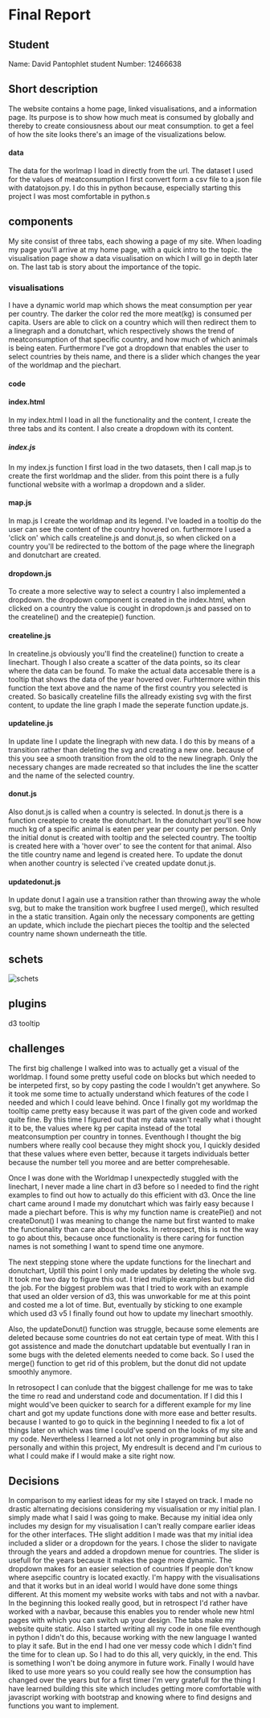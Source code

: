 # Final Report

## Student
Name: David Pantophlet
student Number: 12466638

## Short description

The website contains a home page, linked visualisations, and a information page.
Its purpose is to show how much meat is consumed by globally and thereby to create
consiousness about our meat consumption.
to get a feel of how the site looks there's an image of the visualizations below.

#### data
The data for the worlmap I load in directly from the url. The dataset I used for the values of meatconsumption I first convert form a csv file to a json file with datatojson.py. I do this in python because, especially starting this project I was most comfortable in python.s


## components
My site consist of three tabs, each showing a page of my site. When loading my page you'll arrive at my home page, with a quick intro to the topic.
the visualisation page show a data visualisation on which I will go in depth later on. The last tab is story about the importance of the topic.

### visualisations
I have a dynamic world map which shows the meat consumption per year per country. The darker the color red the more meat(kg) is consumed per capita. Users are able to click on a country which will then redirect them to a linegraph and a donutchart, which respectively shows the trend of meatconsumption of that specific country, and how much of which animals is being eaten. Furthermore I've got a dropdown that enables the user to select countries by theis name, and there is a slider which changes the year of the worldmap and the piechart.


#### code


#### index.html
In my index.html I load in all the functionality and the content, I create the three tabs and its content.
I also create a dropdown with its content.

##### index.js

In my index.js function I first load in the two datasets, then I call map.js to create the first worldmap and the slider.
from this point there is a fully functional website with a worlmap a dropdown and a slider.

#### map.js

In map.js I create the worldmap and its legend. I've loaded in a tooltip do the user can see the content of the country hovered on.
furthermore I used a 'click on' which calls createline.js and donut.js, so when clicked on a country you'll be redirected to the bottom of the page where the linegraph and donutchart are created.

#### dropdown.js

To create a more selective way to select a country I also implemented a dropdown. the dropdown component is created in the index.html, when clicked on a country the value is cought in dropdown.js and passed on to the createline() and the createpie() function.


#### createline.js

In createline.js obviously you'll find the createline() function to create a linechart. Though I also create a scatter of the data points, so its clear where the data can be found. To make the actual data accesable there is a tooltip that shows the data of the year hovered over. Furhtermore within this function the text above and the name of the first country you selected is created.
So basically createline fills the allready existing svg with the first content, to update the line graph I made the seperate function update.js.

#### updateline.js

In update line I update the linegraph with new data. I do this by means of a transition rather than deleting the svg and creating a new one.
because of this you see a smooth transition from the old to the new linegraph. Only the necessary changes are made recreated so that includes the line the scatter and the name of the selected country.

#### donut.js

Also donut.js is called when a country is selected. In donut.js there is a function createpie to create the donutchart. In the donutchart you'll see how much kg of a specific animal is eaten per year per county per person. Only the initial donut is created with tooltip and the selected country. The tooltip is created here with a 'hover over' to see the content for that animal. Also the title country name and legend is created here. To update the donut when another country is selected i've created update donut.js.

#### updatedonut.js

In update donut I again use a transition rather than throwing away the whole svg, but to make the transition work bugfree I used merge(), which resulted in the a static transition. Again only the necessary components are getting an update, which include the piechart pieces the tooltip and the selected country name shown underneath the title.

## schets
![schets](https://user-images.githubusercontent.com/44022245/50835750-d5b4f700-1357-11e9-8a50-e26aa1988447.png)

## plugins
d3 tooltip

## challenges

The first big challenge I walked into was to actually get a visual of the worldmap. I found some pretty useful code on blocks but which needed to be interpeted first, so by copy pasting the code I wouldn't get anywhere. So it took me some time to actually understand which features of the code I needed and which I could leave behind. Once I finally got my worldmap the tooltip came pretty easy because it was part of the given code and worked quite fine. By this time I figured out that my data wasn't really what i thought it to be, the values where kg per capita instead of the total meatconsumption per country in tonnes. Eventhough I thought the big numbers where really cool because they might shock you, I quickly desided that these values where even better, because it targets individuals better because the number tell you moree and are better comprehesable.

Once I was done with the Worldmap I unexpectedly stuggled with the linechart, I never made a line chart in d3 before so I needed to find the right examples to find out how to actually do this efficient with d3. Once the line chart came around I made my donutchart which was fairly easy because I made a piechart before. This is why my function name is createPie() and not createDonut() I was meaning to change the name but first wanted to make the functionality than care about the looks. In retrospect, this is not the way to go about this, because once functionality is there caring for function names is not something I want to spend time one anymore.

The next stepping stone where the update functions for the linechart and donutchart, Uptill this point I only made updates by deleting the whole svg. It took me two day to figure this out. I tried multiple examples but none did the job. For the biggest problem was that I tried to work with an example that used an older version of d3, this was unworkable for me at this point and costed me a lot of time. But, eventually by sticking to one example which used d3 v5 I finally found out how to update my linechart smoothly.

Also, the updateDonut() function was struggle, because some elements are deleted because some countries do not eat certain type of meat. With this I got assistence and made the donutchart updatable but eventually I ran in some bugs with the deleted elements needed to come back. So I used the merge() function to get rid of this problem, but the donut did not update smoothly anymore.

In retrosopect I can conlude that the biggest challenge for me was to take the time ro read and understand code and documentation. If I did this I might would've been quicker to search for a different example for my line chart and got my update functions done with more ease and better results. because I wanted to go to quick in the beginning I needed to fix a lot of things later on which was time I could've spend on the looks of my site and my code. Nevertheless I learned a lot not only in programming but also personally and within this project, My endresult is decend and I'm curious to what I could make if I would make a site right now.

## Decisions

In comparison to my earliest ideas for my site I stayed on track. I made no drastic alternating decisions considering my visualisation or my initial plan. I simply made what I said I was going to make. Because my initial idea only includes my design for my visualisation I can't really compare earlier ideas for the other interfaces. THe slight addition I made was that my initial idea included a slider or a dropdown for the years. I chose the slider to navigate through the years and added a dropdown menue for countries. The slider is usefull for the years because it makes the page more dynamic. The dropdown makes for an easier selection of countries If people don't know where asepcific country is located exactly. I'm happy with the visualisations and that it works but in an ideal world I would have done some things different. At this moment my website works with tabs and not with a navbar. In the beginning this looked really good, but in retrospect I'd rather have worked with a navbar, because this enables you to render whole new html pages with which you can switch up your design. The tabs make my website quite static. Also I started writing all my code in one file eventhough in python I didn't do this, because working with the new language I wanted to play it safe. But in the end I had one ver messy code which I didn't find the time for to clean up. So I had to do this all, very quickly, in the end. This is something I won't be doing anymore in future work. Finally I would have liked to use more years so you could really see how the consumption has changed over the years but for a first timer I'm very gratefull for the thing I have learned building this site which includes getting more comfortable with javascript working with bootstrap and knowing where to find designs and functions you want to implement.
